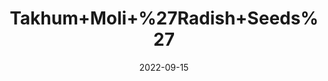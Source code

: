 ---
title: 'Takhum+Moli+%27Radish+Seeds%27'
date: '2022-09-15' 
metatag: '' 
inventory: '0' 
draft: false 
# meta description 
shortDescripton: ''
description: 'Seed'
longdescription: ''
featured: True
# product Price
price: '40.0'
# Product Short Description
shortDescription: ''
productID: 'B2BB54C9-9D2A-ED11-9968-005056B3A416'
type: 'products'
category: 'Seed' 
thumnailproduct: 'https://aminsaddiquidawakhana.eralive.net/images/products/B2BB54C9-9D2A-ED11-9968-005056B3A4161.png' 
images:
  - image: 'images/products/B2BB54C9-9D2A-ED11-9968-005056B3A4161.png'  
Variants:
---